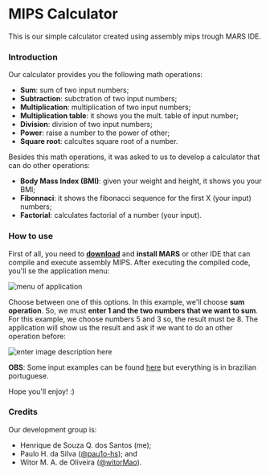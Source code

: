 
# MIPS Calculator
This is our simple calculator created using assembly mips trough MARS IDE. 
  
### Introduction
Our calculator provides you the following math operations:

 - **Sum**: sum of two input numbers;
 - **Subtraction**: subctration of two input numbers;
 - **Multiplication**: multiplication of two input numbers;
 - **Multiplication table**: it shows you the mult. table of input number;
 - **Division**: division of two input numbers;
 - **Power**: raise a number to the power of other;
 - **Square root**: calcultes square root of a number.
 
Besides this math operations, it was asked to us to develop a calculator  that can do other operations:
 - **Body Mass Index (BMI)**: given your weight and height, it shows you your BMI;
 - **Fibonnaci**: it shows the fibonacci sequence for the first X (your input) numbers;
 - **Factorial**: calculates factorial of a number (your input).
### How to use
First of all, you need to [**download**](https://courses.missouristate.edu/KenVollmar/MARS/download.htm) and **install MARS** or other IDE that can compile and execute assembly MIPS. After executing the compiled code, you'll se the application menu:

![menu of application](https://i.imgur.com/sGIHTJp.png)

Choose between one of this options. In this example, we'll choose **sum operation**. So, we must **enter 1 and the two numbers that we want to sum**. For this example, we choose numbers 5 and 3 so, the result must be 8. The application will show us the result and ask if we want to do an other operation before:

![enter image description here](https://i.imgur.com/qHplMLb.png)

**OBS**: Some input examples can be found [here](https://github.com/henriquesqs/Graduation-codes/blob/master/Organization%20and%20Architecture%20of%20Computer/Calculadora/casosTeste.txt) but everything is in brazilian portuguese.

Hope you'll enjoy! :)

### Credits
Our development group is:
 - Henrique de Souza Q. dos Santos (me);
 - Paulo H. da Silva ([@pau1o-hs](https://github.com/pau1o-hs)); and
 - Witor M. A. de Oliveira ([@witorMao](https://github.com/witorMao)).
